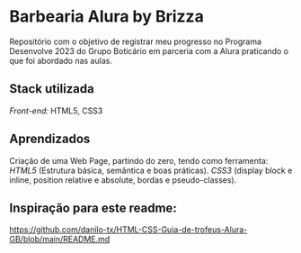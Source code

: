 # Barbearia Alura by Brizza 

Repositório com o objetivo de registrar meu progresso no Programa Desenvolve 2023 do Grupo Boticário em parceria com a Alura praticando o que foi abordado nas aulas. 

## Stack utilizada 

*Front-end:* HTML5, CSS3 

## Aprendizados 

Criação de uma Web Page, partindo do zero, tendo como ferramenta: *HTML5* (Estrutura básica, semântica e boas práticas). *CSS3* (display block e inline, position relative e absolute, bordas e pseudo-classes). 

## Inspiração para este readme: 

https://github.com/danilo-tx/HTML-CSS-Guia-de-trofeus-Alura-GB/blob/main/README.md
